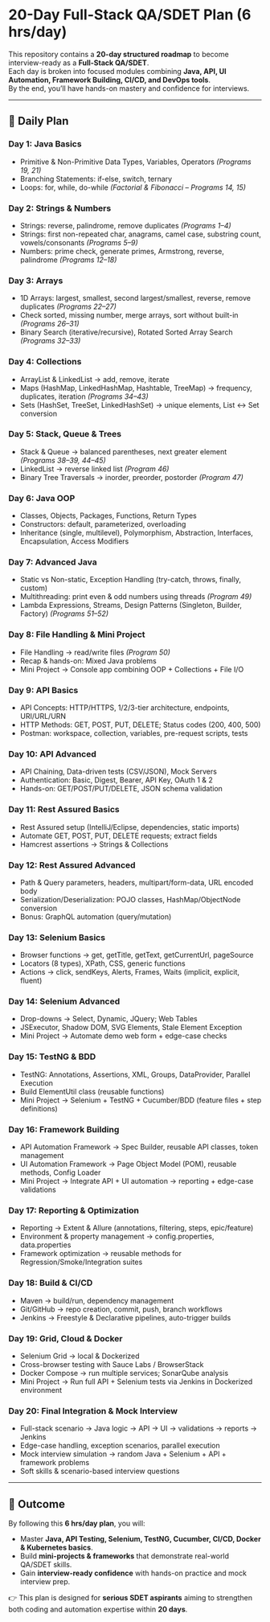 # 20-Day Full-Stack QA/SDET Plan (6 hrs/day)

This repository contains a **20-day structured roadmap** to become interview-ready as a **Full-Stack QA/SDET**.  
Each day is broken into focused modules combining **Java, API, UI Automation, Framework Building, CI/CD, and DevOps tools**.  
By the end, you’ll have hands-on mastery and confidence for interviews.

---

## 📅 Daily Plan

### **Day 1: Java Basics**
- Primitive & Non-Primitive Data Types, Variables, Operators *(Programs 19, 21)*
- Branching Statements: if-else, switch, ternary
- Loops: for, while, do-while *(Factorial & Fibonacci – Programs 14, 15)*

### **Day 2: Strings & Numbers**
- Strings: reverse, palindrome, remove duplicates *(Programs 1–4)*
- Strings: first non-repeated char, anagrams, camel case, substring count, vowels/consonants *(Programs 5–9)*
- Numbers: prime check, generate primes, Armstrong, reverse, palindrome *(Programs 12–18)*

### **Day 3: Arrays**
- 1D Arrays: largest, smallest, second largest/smallest, reverse, remove duplicates *(Programs 22–27)*
- Check sorted, missing number, merge arrays, sort without built-in *(Programs 26–31)*
- Binary Search (iterative/recursive), Rotated Sorted Array Search *(Programs 32–33)*

### **Day 4: Collections**
- ArrayList & LinkedList → add, remove, iterate
- Maps (HashMap, LinkedHashMap, Hashtable, TreeMap) → frequency, duplicates, iteration *(Programs 34–43)*
- Sets (HashSet, TreeSet, LinkedHashSet) → unique elements, List ↔ Set conversion

### **Day 5: Stack, Queue & Trees**
- Stack & Queue → balanced parentheses, next greater element *(Programs 38–39, 44–45)*
- LinkedList → reverse linked list *(Program 46)*
- Binary Tree Traversals → inorder, preorder, postorder *(Program 47)*

### **Day 6: Java OOP**
- Classes, Objects, Packages, Functions, Return Types
- Constructors: default, parameterized, overloading
- Inheritance (single, multilevel), Polymorphism, Abstraction, Interfaces, Encapsulation, Access Modifiers

### **Day 7: Advanced Java**
- Static vs Non-static, Exception Handling (try-catch, throws, finally, custom)
- Multithreading: print even & odd numbers using threads *(Program 49)*
- Lambda Expressions, Streams, Design Patterns (Singleton, Builder, Factory) *(Programs 51–52)*

### **Day 8: File Handling & Mini Project**
- File Handling → read/write files *(Program 50)*
- Recap & hands-on: Mixed Java problems
- Mini Project → Console app combining OOP + Collections + File I/O

### **Day 9: API Basics**
- API Concepts: HTTP/HTTPS, 1/2/3-tier architecture, endpoints, URI/URL/URN
- HTTP Methods: GET, POST, PUT, DELETE; Status codes (200, 400, 500)
- Postman: workspace, collection, variables, pre-request scripts, tests

### **Day 10: API Advanced**
- API Chaining, Data-driven tests (CSV/JSON), Mock Servers
- Authentication: Basic, Digest, Bearer, API Key, OAuth 1 & 2
- Hands-on: GET/POST/PUT/DELETE, JSON schema validation

### **Day 11: Rest Assured Basics**
- Rest Assured setup (IntelliJ/Eclipse, dependencies, static imports)
- Automate GET, POST, PUT, DELETE requests; extract fields
- Hamcrest assertions → Strings & Collections

### **Day 12: Rest Assured Advanced**
- Path & Query parameters, headers, multipart/form-data, URL encoded body
- Serialization/Deserialization: POJO classes, HashMap/ObjectNode conversion
- Bonus: GraphQL automation (query/mutation)

### **Day 13: Selenium Basics**
- Browser functions → get, getTitle, getText, getCurrentUrl, pageSource
- Locators (8 types), XPath, CSS, generic functions
- Actions → click, sendKeys, Alerts, Frames, Waits (implicit, explicit, fluent)

### **Day 14: Selenium Advanced**
- Drop-downs → Select, Dynamic, JQuery; Web Tables
- JSExecutor, Shadow DOM, SVG Elements, Stale Element Exception
- Mini Project → Automate demo web form + edge-case checks

### **Day 15: TestNG & BDD**
- TestNG: Annotations, Assertions, XML, Groups, DataProvider, Parallel Execution
- Build ElementUtil class (reusable functions)
- Mini Project → Selenium + TestNG + Cucumber/BDD (feature files + step definitions)

### **Day 16: Framework Building**
- API Automation Framework → Spec Builder, reusable API classes, token management
- UI Automation Framework → Page Object Model (POM), reusable methods, Config Loader
- Mini Project → Integrate API + UI automation → reporting + edge-case validations

### **Day 17: Reporting & Optimization**
- Reporting → Extent & Allure (annotations, filtering, steps, epic/feature)
- Environment & property management → config.properties, data.properties
- Framework optimization → reusable methods for Regression/Smoke/Integration suites

### **Day 18: Build & CI/CD**
- Maven → build/run, dependency management
- Git/GitHub → repo creation, commit, push, branch workflows
- Jenkins → Freestyle & Declarative pipelines, auto-trigger builds

### **Day 19: Grid, Cloud & Docker**
- Selenium Grid → local & Dockerized
- Cross-browser testing with Sauce Labs / BrowserStack
- Docker Compose → run multiple services; SonarQube analysis
- Mini Project → Run full API + Selenium tests via Jenkins in Dockerized environment

### **Day 20: Final Integration & Mock Interview**
- Full-stack scenario → Java logic → API → UI → validations → reports → Jenkins
- Edge-case handling, exception scenarios, parallel execution
- Mock interview simulation → random Java + Selenium + API + framework problems
- Soft skills & scenario-based interview questions

---

## 🎯 Outcome

By following this **6 hrs/day plan**, you will:
- Master **Java, API Testing, Selenium, TestNG, Cucumber, CI/CD, Docker & Kubernetes basics**.
- Build **mini-projects & frameworks** that demonstrate real-world QA/SDET skills.
- Gain **interview-ready confidence** with hands-on practice and mock interview prep.

👉 This plan is designed for **serious SDET aspirants** aiming to strengthen both coding and automation expertise within **20 days**.